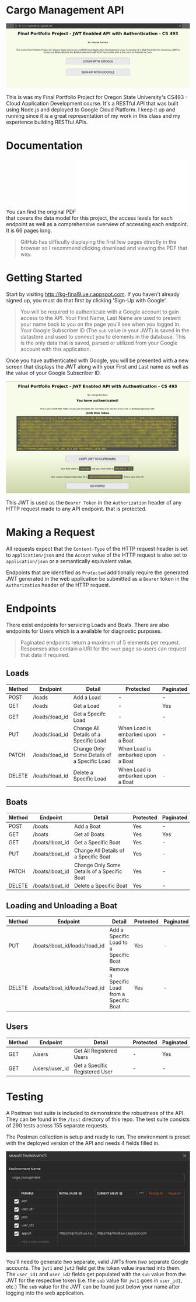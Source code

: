 # Cargo Management API

![Landing Page](./documentation/assets/landing-page.png)

This is was my Final Portfolio Project for Oregon State University's CS493 - Cloud Application Development course. It's a RESTful API that was built using Node.js and deployed to Google Cloud Platform. I keep it up and running since it is a great representation of my work in this class and my experience building RESTful APIs.

# Documentation

You can find the original PDF ![here](./documentation/cargo-management-api-documentation.pdf) that covers the data model for this project, the access levels for each endpoint as well as a comprehensive overview of accessing each endpoint. It is 66 pages long.

> GitHub has difficulty displaying the first few pages directly in the browser so I recommend clicking download and viewing the PDF that way.

# Getting Started

Start by visiting http://kg-final9.ue.r.appspot.com. If you haven't already signed up, you must do that first by clicking 'Sign-Up with Google'.

> You will be required to authenticate with a Google account to gain access to the API. Your First Name, Last Name are used to present your name back to you on the page you'll see when you logged in. Your Google Subscriber ID (The `sub` value in your JWT) is saved in the datastore and used to connect you to elements in the database. This is the only data that is saved, parsed or utilized from your Google account with this application.

Once you have authenticated with Google, you will be presented with a new screen that displays the JWT along with your First and Last name as well as the value of your Google Subscriber ID.

![JWT Issued](./documentation/assets/generated-jwt.png)

This JWT is used as the `Bearer Token` in the `Authorization` header of any HTTP request made to any API endpoint. that is protected.

# Making a Request

All requests expect that the `Content-Type` of the HTTP request header is set to `application/json` and the `Accept` value of the HTTP request is also set to `application/json` or a semantically equivalent value.

Endpoints that are identified as `Protected` additionally require the generated JWT generated in the web application be submitted as a `Bearer` token in the `Authorization` header of the HTTP request.

# Endpoints

There exist endpoints for servicing Loads and Boats. There are also endpoints for Users which is a available for diagnostic purposes.

> Paginated endpoints return a maximum of 5 elements per request. Responses also contain a URI for the `next` page so users can request that data if required.

## Loads

|Method|Endpoint|Detail|Protected| Paginated|
|------------|---------------|---------|-----------|---------|
|POST|/loads|Add a Load| - | - |
|GET|/loads|Get a Load| - | Yes |
|GET|/loads/:load_id|Get a Specifc Load| - | - |
|PUT|/loads/:load_id|Change All Details of a Specific Load| When Load is embarked upon a Boat | - |
|PATCH|/loads/:load_id|Change Only Some Details of a Specific Load| When Load is embarked upon a Boat | - |
|DELETE|/loads/:load_id|Delete a Specific Load| When Load is embarked upon a Boat | - |

## Boats

|Method|Endpoint|Detail|Protected| Paginated|
|------------|---------------|---------|-----------|---------|
|POST|/boats|Add a Boat| Yes | - |
|GET|/boats|Get all Boats| Yes | Yes |
|GET|/boats/:boat_id|Get a Specific Boat| Yes | - |
|PUT|/boats/:boat_id|Change All Details of a Specific Boat| Yes | - |
|PATCH|/boats/:boat_id|Change Only Some Details of a Specific Boat| Yes | - |
|DELETE|/boats/:boat_id|Delete a Specific Boat| Yes | - |

## Loading and Unloading a Boat

|Method|Endpoint|Detail|Protected| Paginated|
|------------|---------------|---------|-----------|---------|
|PUT|/boats/:boat_id/loads/:load_id|Add a Specific Load to a Specific Boat| Yes | - |
|DELETE|/boats/:boat_id/loads/:load_id|Remove a Specific Load from a Specific Boat| Yes | - |

## Users

|Method|Endpoint|Detail|Protected| Paginated|
|------------|---------------|---------|-----------|---------|
|GET|/users|Get All Registered Users| - | Yes |
|GET|/users/:user_id|Get a Specific Registered User| - | - |


# Testing

A Postman test suite is included to demonstrate the robustness of the API. They can be found in the `/test` directory of this repo. The test suite consists of 290 tests across 155 separate requests.

The Postman collection is setup and ready to run. The environment is preset with the deployed version of the API and needs 4 fields filled in.

![Postmant Test Environment](./documentation/assets/postman-environment.png)

You'll need to generate *two* separate, valid JWTs from *two* separate Google accounts. The `jwt1` and `jwt2` field get the token value inserted into them. The `user_id1` and `user_id2` fields get populated with the `sub` value from the JWT for the respective token (i.e. the `sub` value for `jwt1` goes in `user_id1`, etc.) The `sub` value for the JWT can be found just below your name after logging into the web application.











